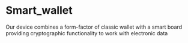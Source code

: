 # Smart_wallet
Our device combines a form-factor of classic wallet with a smart board providing cryptographic functionality to work with electronic data
